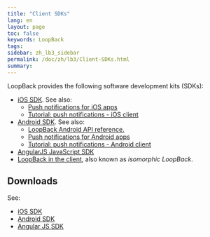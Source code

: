 ```yaml
---
title: "Client SDKs"
lang: en
layout: page
toc: false
keywords: LoopBack
tags:
sidebar: zh_lb3_sidebar
permalink: /doc/zh/lb3/Client-SDKs.html
summary:
---
```


LoopBack provides the following software development kits (SDKs):

* [iOS SDK](iOS-SDK.html). See also:
  * [Push notifications for iOS apps](Push-notifications-for-iOS-apps.html)
  * [Tutorial: push notifications - iOS client](Push-notifications-for-iOS-apps.html)
* [Android SDK](Android-SDK.html). See also:
  * [LoopBack Android API reference.](http://apidocs.strongloop.com/loopback-sdk-android/api/index.html)
  * [Push notifications for Android apps](Push-notifications-for-Android-apps.html)
  * [Tutorial: push notifications - Android client](Push-notifications-for-Android-apps.html)
* [AngularJS JavaScript SDK](AngularJS-JavaScript-SDK.html)
* [LoopBack in the client](LoopBack-in-the-client.html), also known as _isomorphic LoopBack_.

## Downloads

See:

* [iOS SDK](iOS-SDK.html)
* [Android SDK](Android-SDK.html)
* [Angular JS SDK](AngularJS-JavaScript-SDK.html)
